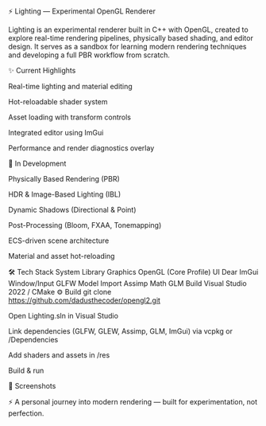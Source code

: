 ⚡ Lighting — Experimental OpenGL Renderer

Lighting is an experimental renderer built in C++ with OpenGL, created to explore real-time rendering pipelines, physically based shading, and editor design.
It serves as a sandbox for learning modern rendering techniques and developing a full PBR workflow from scratch.

✨ Current Highlights

Real-time lighting and material editing

Hot-reloadable shader system

Asset loading with transform controls

Integrated editor using ImGui

Performance and render diagnostics overlay

🚀 In Development

Physically Based Rendering (PBR)

HDR & Image-Based Lighting (IBL)

Dynamic Shadows (Directional & Point)

Post-Processing (Bloom, FXAA, Tonemapping)

ECS-driven scene architecture

Material and asset hot-reloading

🛠 Tech Stack
System	Library
Graphics	OpenGL (Core Profile)
UI	Dear ImGui
Window/Input	GLFW
Model Import	Assimp
Math	GLM
Build	Visual Studio 2022 / CMake
⚙️ Build
git clone https://github.com/dadusthecoder/opengl2.git


Open Lighting.sln in Visual Studio

Link dependencies (GLFW, GLEW, Assimp, GLM, ImGui) via vcpkg or /Dependencies

Add shaders and assets in /res

Build & run

📸 Screenshots




⚡ A personal journey into modern rendering — built for experimentation, not perfection.
